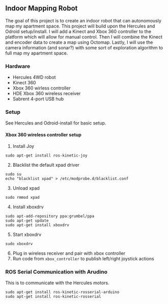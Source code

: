 ## Indoor Mapping Robot

The goal of this project is to create an indoor robot that can autonomously map my apartment space. This project will build upon the Hercules and Odroid setup/install. I will add a Kinect and Xbox 360 controller to the platform which will allow for manual control. Then I will combine the Kinect and encoder data to create a map using Octomap. Lastly, I will use the camera information (and sonar?) with some sort of exploration algorithm to full map my apartment space.

### Hardware
- Hercules 4WD robot
- Kinect 360
- Xbox 360 wirless controller
- HDE Xbox 360 wireless receiver
- Sabrent 4-port USB hub

### Setup
See Hercules and Odroid-install for basic setup.

#### Xbox 360 wireless controller setup
1. Install Joy
```
sudo apt-get install ros-kinetic-joy
```
2. Blacklist the default xpad driver
```
sudo su
echo "blacklist xpad" > /etc/modprobe.d/blacklist.conf
```
3. Unload xpad
```
sudo rmmod xpad
```
4. Install xboxdrv
```
sudo apt-add-repository ppa:grumbel/ppa
sudo apt-get update
sudo apt-get install xboxdrv
```
5. Start xboxdrv
```
sudo xboxdrv
```
6. Plug in wireless receiver and pair with xbox controller
7. Run code from `xbox_controller` to publish left/right joystick actions

### ROS Serial Communication with Arudino

This is to communicate with the Hercules motors.

```
sudo apt-get install ros-kinetic-rosserial-arduino
sudo apt-get install ros-kinetic-rosserial
```
